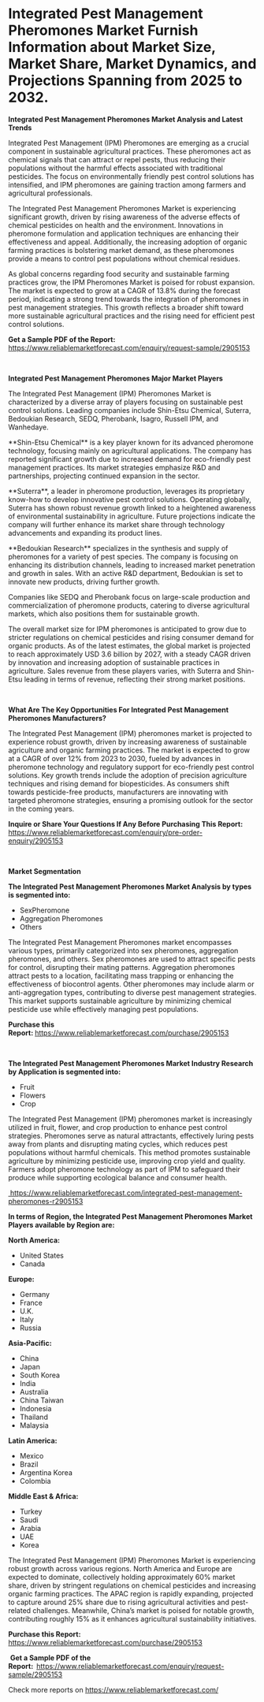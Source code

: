 <p><h1>Integrated Pest Management Pheromones Market Furnish Information about Market Size, Market Share, Market Dynamics, and Projections Spanning from 2025 to 2032.</h1></p><p><strong>Integrated Pest Management Pheromones Market Analysis and Latest Trends</strong></p>
<p><p>Integrated Pest Management (IPM) Pheromones are emerging as a crucial component in sustainable agricultural practices. These pheromones act as chemical signals that can attract or repel pests, thus reducing their populations without the harmful effects associated with traditional pesticides. The focus on environmentally friendly pest control solutions has intensified, and IPM pheromones are gaining traction among farmers and agricultural professionals.</p><p>The Integrated Pest Management Pheromones Market is experiencing significant growth, driven by rising awareness of the adverse effects of chemical pesticides on health and the environment. Innovations in pheromone formulation and application techniques are enhancing their effectiveness and appeal. Additionally, the increasing adoption of organic farming practices is bolstering market demand, as these pheromones provide a means to control pest populations without chemical residues.</p><p>As global concerns regarding food security and sustainable farming practices grow, the IPM Pheromones Market is poised for robust expansion. The market is expected to grow at a CAGR of 13.8% during the forecast period, indicating a strong trend towards the integration of pheromones in pest management strategies. This growth reflects a broader shift toward more sustainable agricultural practices and the rising need for efficient pest control solutions.</p></p>
<p><strong>Get a Sample PDF of the Report:&nbsp;</strong> <a href="https://www.reliablemarketforecast.com/enquiry/request-sample/2905153?utm_campaign=2853&utm_medium=2&utm_source=Github&utm_content=ia&utm_term=12032025&utm_id=integrated-pest-management-pheromones">https://www.reliablemarketforecast.com/enquiry/request-sample/2905153</a></p>
<p>&nbsp;</p>
<p><strong>Integrated Pest Management Pheromones Major Market Players</strong></p>
<p><p>The Integrated Pest Management (IPM) Pheromones Market is characterized by a diverse array of players focusing on sustainable pest control solutions. Leading companies include Shin-Etsu Chemical, Suterra, Bedoukian Research, SEDQ, Pherobank, Isagro, Russell IPM, and Wanhedaye. </p><p>**Shin-Etsu Chemical** is a key player known for its advanced pheromone technology, focusing mainly on agricultural applications. The company has reported significant growth due to increased demand for eco-friendly pest management practices. Its market strategies emphasize R&D and partnerships, projecting continued expansion in the sector.</p><p>**Suterra**, a leader in pheromone production, leverages its proprietary know-how to develop innovative pest control solutions. Operating globally, Suterra has shown robust revenue growth linked to a heightened awareness of environmental sustainability in agriculture. Future projections indicate the company will further enhance its market share through technology advancements and expanding its product lines.</p><p>**Bedoukian Research** specializes in the synthesis and supply of pheromones for a variety of pest species. The company is focusing on enhancing its distribution channels, leading to increased market penetration and growth in sales. With an active R&D department, Bedoukian is set to innovate new products, driving further growth.</p><p>Companies like SEDQ and Pherobank focus on large-scale production and commercialization of pheromone products, catering to diverse agricultural markets, which also positions them for sustainable growth. </p><p>The overall market size for IPM pheromones is anticipated to grow due to stricter regulations on chemical pesticides and rising consumer demand for organic products. As of the latest estimates, the global market is projected to reach approximately USD 3.6 billion by 2027, with a steady CAGR driven by innovation and increasing adoption of sustainable practices in agriculture. Sales revenue from these players varies, with Suterra and Shin-Etsu leading in terms of revenue, reflecting their strong market positions.</p></p>
<p>&nbsp;</p>
<p><strong>What Are The Key Opportunities For Integrated Pest Management Pheromones Manufacturers?</strong></p>
<p><p>The Integrated Pest Management (IPM) pheromones market is projected to experience robust growth, driven by increasing awareness of sustainable agriculture and organic farming practices. The market is expected to grow at a CAGR of over 12% from 2023 to 2030, fueled by advances in pheromone technology and regulatory support for eco-friendly pest control solutions. Key growth trends include the adoption of precision agriculture techniques and rising demand for biopesticides. As consumers shift towards pesticide-free products, manufacturers are innovating with targeted pheromone strategies, ensuring a promising outlook for the sector in the coming years.</p></p>
<p><strong>Inquire or Share Your Questions If Any Before Purchasing This Report:</strong> <a href="https://www.reliablemarketforecast.com/enquiry/pre-order-enquiry/2905153?utm_campaign=2853&utm_medium=2&utm_source=Github&utm_content=ia&utm_term=12032025&utm_id=integrated-pest-management-pheromones">https://www.reliablemarketforecast.com/enquiry/pre-order-enquiry/2905153</a></p>
<p>&nbsp;</p>
<p><strong>Market Segmentation</strong></p>
<p><strong>The Integrated Pest Management Pheromones Market Analysis by types is segmented into:</strong></p>
<p><ul><li>SexPheromone</li><li>Aggregation Pheromones</li><li>Others</li></ul></p>
<p><p>The Integrated Pest Management Pheromones market encompasses various types, primarily categorized into sex pheromones, aggregation pheromones, and others. Sex pheromones are used to attract specific pests for control, disrupting their mating patterns. Aggregation pheromones attract pests to a location, facilitating mass trapping or enhancing the effectiveness of biocontrol agents. Other pheromones may include alarm or anti-aggregation types, contributing to diverse pest management strategies. This market supports sustainable agriculture by minimizing chemical pesticide use while effectively managing pest populations.</p></p>
<p><strong>Purchase this Report:&nbsp;</strong><a href="https://www.reliablemarketforecast.com/purchase/2905153?utm_campaign=2853&utm_medium=2&utm_source=Github&utm_content=ia&utm_term=12032025&utm_id=integrated-pest-management-pheromones">https://www.reliablemarketforecast.com/purchase/2905153</a></p>
<p>&nbsp;</p>
<p><strong>The Integrated Pest Management Pheromones Market Industry Research by Application is segmented into:</strong></p>
<p><ul><li>Fruit</li><li>Flowers</li><li>Crop</li></ul></p>
<p><p>The Integrated Pest Management (IPM) pheromones market is increasingly utilized in fruit, flower, and crop production to enhance pest control strategies. Pheromones serve as natural attractants, effectively luring pests away from plants and disrupting mating cycles, which reduces pest populations without harmful chemicals. This method promotes sustainable agriculture by minimizing pesticide use, improving crop yield and quality. Farmers adopt pheromone technology as part of IPM to safeguard their produce while supporting ecological balance and consumer health.</p></p>
<p><a href="https://www.reliablemarketforecast.com/integrated-pest-management-pheromones-r2905153?utm_campaign=2853&utm_medium=2&utm_source=Github&utm_content=ia&utm_term=12032025&utm_id=integrated-pest-management-pheromones">&nbsp;https://www.reliablemarketforecast.com/integrated-pest-management-pheromones-r2905153</a></p>
<p><strong>In terms of Region, the Integrated Pest Management Pheromones Market Players available by Region are:</strong></p>
<p>
    <p> <strong> North America: </strong>
        <ul>
            <li>United States</li>
            <li>Canada</li>
        </ul>
        </p> 
    <p> <strong> Europe: </strong>
        <ul>
            <li>Germany</li>
            <li>France</li>
            <li>U.K.</li>
            <li>Italy</li>
            <li>Russia</li>
        </ul>
        </p> 
    <p> <strong> Asia-Pacific: </strong>
        <ul>
            <li>China</li>
            <li>Japan</li>
            <li>South Korea</li>
            <li>India</li>
            <li>Australia</li>
            <li>China Taiwan</li>
            <li>Indonesia</li>
            <li>Thailand</li>
            <li>Malaysia</li>
        </ul>
        </p> 
    <p> <strong> Latin America: </strong>
        <ul>
            <li>Mexico</li>
            <li>Brazil</li>
            <li>Argentina Korea</li>
            <li>Colombia</li>
        </ul>
        </p> 
    <p> <strong> Middle East & Africa: </strong>
        <ul>
            <li>Turkey</li>
            <li>Saudi</li>
            <li>Arabia</li>
            <li>UAE</li>
            <li>Korea</li>
        </ul>
    </p>
    </p>
<p><p>The Integrated Pest Management (IPM) Pheromones Market is experiencing robust growth across various regions. North America and Europe are expected to dominate, collectively holding approximately 60% market share, driven by stringent regulations on chemical pesticides and increasing organic farming practices. The APAC region is rapidly expanding, projected to capture around 25% share due to rising agricultural activities and pest-related challenges. Meanwhile, China’s market is poised for notable growth, contributing roughly 15% as it enhances agricultural sustainability initiatives.</p></p>
<p><strong>Purchase this Report: </strong><a href="https://www.reliablemarketforecast.com/purchase/2905153?utm_campaign=2853&utm_medium=2&utm_source=Github&utm_content=ia&utm_term=12032025&utm_id=integrated-pest-management-pheromones">https://www.reliablemarketforecast.com/purchase/2905153</a></p>
<p>&nbsp;<strong>Get a Sample PDF of the Report:&nbsp;&nbsp;</strong><a href="https://www.reliablemarketforecast.com/enquiry/request-sample/2905153?utm_campaign=2853&utm_medium=2&utm_source=Github&utm_content=ia&utm_term=12032025&utm_id=integrated-pest-management-pheromones">https://www.reliablemarketforecast.com/enquiry/request-sample/2905153</a></p>
<p><strong></strong></p>
<p>Check more reports on <a href="https://www.reliablemarketforecast.com/?utm_campaign=2853&utm_medium=2&utm_source=Github&utm_content=ia&utm_term=12032025&utm_id=integrated-pest-management-pheromones">https://www.reliablemarketforecast.com/</a></p>